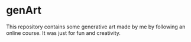 # genArt

This repository contains some generative art made by me by following an online course.
It was just for fun and creativity.
